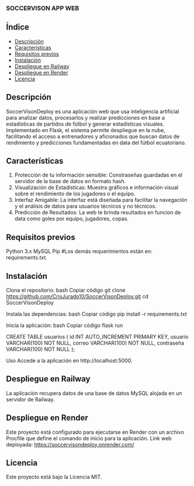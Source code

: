 
### SOCCERVISON APP WEB
## Índice
- [Descripción](#descripción)
- [Características](#características)
- [Requisitos previos](#requisitos-previos)
- [Instalación](#instalación)
- [Despliegue en Railway](#despliegue-en-railway)
- [Despliegue en Render](#despliegue-en-render)
- [Licencia](#licencia)
## Descripción
SoccerVisonDeploy es una aplicación web que usa inteligencia artificial para analizar  datos, procesarlos y realizar predicciones en base a estadísticas de partidos de fútbol y generar estadísticas visuales. Implementado en Flask, el sistema permite despliegue en la nube, facilitando el acceso a entrenadores y aficionados que buscan datos de rendimiento y predicciones fundamentadas en data del fútbol ecuatoriano.

## Características
1. Protección de tu información sensible: Constraseñas guardadas en el servidor de la base de datos en formato hash.
3. Visualización de Estadísticas: Muestra gráficos e información visual sobre el rendimiento de los jugadores o el equipo.
4. Interfaz Amigable: La interfaz está diseñada para facilitar la navegación y el análisis de datos para usuarios técnicos y no técnicos.
5. Predicción de Resultados: La web te brinda resultados en funcion de data como goles por equipo, jugadores, copas.

## Requisitos previos
Python 3.x
MySQL
Pip #Los demás requerimientos están en: requirements.txt.

## Instalación
Clona el repositorio:
bash
Copiar código
git clone https://github.com/CrisJurado10/SoccerVisonDeploy.git
cd SoccerVisonDeploy

Instala las dependencias:
bash
Copiar código
pip install -r requirements.txt

Inicia la aplicación:
bash
Copiar código
flask run

CREATE TABLE usuarios (
    id INT AUTO_INCREMENT PRIMARY KEY,
    usuario VARCHAR(100) NOT NULL,
    correo VARCHAR(100) NOT NULL,
    contraseña VARCHAR(100) NOT NULL
);

Uso
Accede a la aplicación en http://localhost:5000.



## Despliegue en Railway
La aplicación recupera datos de una base de datos MySQL alojada en un servidor de Railway.

## Despliegue en Render
Este proyecto está configurado para ejecutarse en Render con un archivo Procfile que define el comando de inicio para la aplicación.
Link web deployada: https://soccervisondeploy.onrender.com/

## Licencia
Este proyecto está bajo la Licencia MIT.
